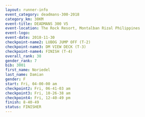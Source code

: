 ```yaml
---
layout: runner-info 
event_category: deadmans-300-2018 
category_km: 30KM 
event-title: DEADMANS 300 V5 
event-location: The Rock Resort, Montalban Rizal Philippines 
event-logo: 
event-date: 2018-11-30 
checkpoint-name2: LUBOG JUMP OFF (T-2) 
checkpoint-name3: DM VIEW DECK (T-3) 
checkpoint-name4: FINISH (T-4) 
overall_rank: 38
gender_rank: 7
bib: 3001
first_name: Noriedel
last_name: Damian
gender: F
start: Fri, 04-00-00 am
checkpoint2: Fri, 06-41-03 am
checkpoint3: Fri, 10-26-38 am
checkpoint4: Fri, 12-40-49 pm
finish: 8-40-49
status: FINISHER
---
```


